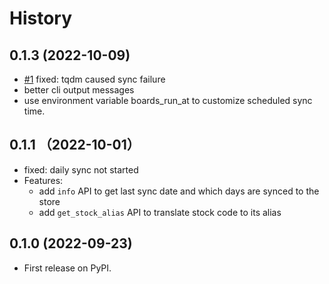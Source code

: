 # History

## 0.1.3 (2022-10-09)
* [#1](https://github.com/zillionare/boards/issues/1) fixed: tqdm caused sync failure
* better cli output messages
* use environment variable boards_run_at to customize scheduled sync time.
## 0.1.1 （2022-10-01）
* fixed: daily sync not started
* Features:
  * add `info` API to get last sync date and which days are synced to the store
  * add `get_stock_alias` API to translate stock code to its alias
## 0.1.0 (2022-09-23)

* First release on PyPI.
